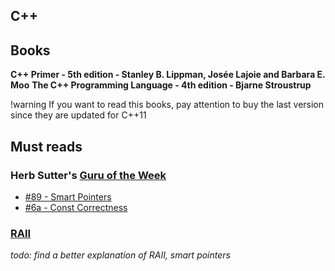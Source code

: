 ## C++

## Books

**C++ Primer - 5th edition -  Stanley B. Lippman, Josée Lajoie and Barbara E. Moo**
**The C++ Programming Language  - 4th edition -  Bjarne Stroustrup**

!warning If you want to read this books, pay attention to buy the last version since they are updated for C++11

## Must reads

### Herb Sutter's [Guru of the Week](http://herbsutter.com/gotw/)
  - [#89 - Smart Pointers](http://herbsutter.com/2013/05/29/gotw-89-solution-smart-pointers/)
  - [#6a - Const Correctness](http://herbsutter.com/2013/05/24/gotw-6a-const-correctness-part-1-3/)

### [RAII](http://en.wikibooks.org/wiki/More_C%2B%2B_Idioms)
  *todo: find a better explanation of RAII, smart pointers*


